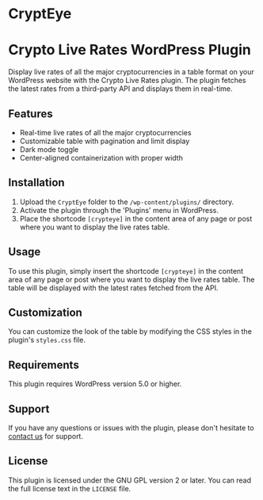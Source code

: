 # CryptEye
# Crypto Live Rates WordPress Plugin

Display live rates of all the major cryptocurrencies in a table format on your WordPress website with the Crypto Live Rates plugin. The plugin fetches the latest rates from a third-party API and displays them in real-time.

## Features

- Real-time live rates of all the major cryptocurrencies
- Customizable table with pagination and limit display
- Dark mode toggle
- Center-aligned containerization with proper width

## Installation

1. Upload the `CryptEye` folder to the `/wp-content/plugins/` directory.
2. Activate the plugin through the 'Plugins' menu in WordPress.
3. Place the shortcode `[crypteye]` in the content area of any page or post where you want to display the live rates table.

## Usage

To use this plugin, simply insert the shortcode `[crypteye]` in the content area of any page or post where you want to display the live rates table. The table will be displayed with the latest rates fetched from the API.

## Customization

You can customize the look of the table by modifying the CSS styles in the plugin's `styles.css` file.

## Requirements

This plugin requires WordPress version 5.0 or higher.

## Support

If you have any questions or issues with the plugin, please don't hesitate to [contact us](mailto:rushilshah0402@gmail.com) for support.

## License

This plugin is licensed under the GNU GPL version 2 or later. You can read the full license text in the `LICENSE` file.

